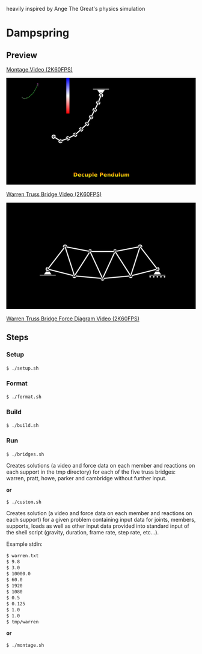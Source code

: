 heavily inspired by Ange The Great's physics simulation

# Dampspring

## Preview

[Montage Video (2K60FPS)](./previewmt.mp4)

![Montage Image](./previewmt.png)

[Warren Truss Bridge Video (2K60FPS)](./preview.mp4)

![Warren Truss Bridge Image](./preview.png)

[Warren Truss Bridge Force Diagram Video (2K60FPS)](./previewfd.mp4)

## Steps

### Setup

```$ ./setup.sh```

### Format

```$ ./format.sh```

### Build

```$ ./build.sh```

### Run

```$ ./bridges.sh```

Creates solutions (a video and force data on each member and reactions on each support in the tmp directory) for each of the five truss bridges: warren, pratt, howe, parker and cambridge without further input.

**or**

```$ ./custom.sh```

Creates solution (a video and force data on each member and reactions on each support) for a given problem containing input data for joints, members, supports, loads as well as other input data provided into standard input of the shell script (gravity, duration, frame rate, step rate, etc...).

Example stdin:


```
$ warren.txt
$ 9.8
$ 3.0
$ 10000.0
$ 60.0
$ 1920
$ 1080
$ 0.5
$ 0.125
$ 1.0
$ 1.0
$ tmp/warren
```

**or**

```$ ./montage.sh```
